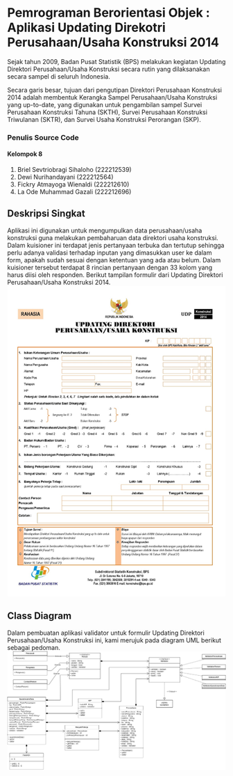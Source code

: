 
# Pemrograman Berorientasi Objek : Aplikasi Updating Direkotri Perusahaan/Usaha Konstruksi 2014

Sejak tahun 2009, Badan Pusat Statistik (BPS) melakukan kegiatan Updating Direktori Perusahaan/Usaha Konstruksi secara rutin yang dilaksanakan secara sampel di seluruh Indonesia.

Secara garis besar, tujuan dari pengutipan Direktori Perusahaan Konstruksi 2014 adalah membentuk Kerangka Sampel Perusahaan/Usaha Konstruksi yang up-to-date, yang digunakan untuk pengambilan sampel Survei Perusahaan Konstruksi Tahuna (SKTH), Survei Perusahaan Konstruksi Triwulanan (SKTR), dan Survei Usaha Konstruksi Perorangan (SKP).

### Penulis Source Code
#### Kelompok 8
1. Briel Sevtriobragi Sihaloho	(222212539)
2. Dewi Nurihandayani		(222212564)
3. Fickry Atmayoga Wienaldi 	(222212610)
4. La Ode Muhammad Gazali 	(222212696)

## Deskripsi Singkat
Aplikasi ini digunakan untuk mengumpulkan data perusahaan/usaha konstruksi guna melakukan pembaharuan data direktori usaha konstruksi. Dalam kuisioner ini terdapat jenis pertanyaan terbuka dan tertutup sehingga perlu adanya validasi terhadap inputan yang dimasukkan user ke dalam form, apakah sudah sesuai dengan ketentuan yang ada atau belum. Dalam kuisioner tersebut terdapat 8 rincian pertanyaan dengan 33 kolom yang harus diisi oleh responden. Berikut tampilan formulir dari Updating Direktori Perusahaan/Usaha Konstruksi 2014.
![Img](img/kuisioner.jpg)

## Class Diagram
Dalam pembuatan aplikasi validator untuk formulir Updating Direktori Perusahaan/Usaha Konstruksi ini, kami merujuk pada diagram UML berikut sebagai pedoman.
![Img](img/class%20diagram.png)

